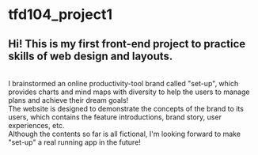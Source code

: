 # tfd104_project1
<h2>Hi! This is my first front-end project to practice skills of web design and layouts.</h2>
<br>
I brainstormed an online productivity-tool brand called "set-up", which provides charts and mind maps with diversity to help the users to manage plans and achieve their dream goals! 
<br>
The website is designed to demonstrate the concepts of the brand to its users, which contains the feature introductions, brand story, user experiences, etc.
<br>
Although the contents so far is all fictional, I'm looking forward to make "set-up" a real running app in the future!
